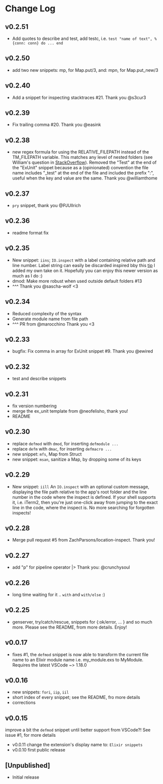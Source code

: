 # Change Log

## v0.2.51

- Add quotes to describe and test, add testc, i.e. `test "name of text", %{conn: conn} do ... end`

## v0.2.50

- add two new snippets: mp, for Map.put/3, and: mpn, for Map.put_new/3

## v0.2.40

- Add a snippet for inspecting stacktraces #21. Thank you @s3cur3

## v0.2.39

- Fix trailing comma #20. Thank you @easink

## v0.2.38

- new regex formula for using the RELATIVE_FILEPATH instead of the TM_FILEPATH variable. This matches any level of nested folders (see William's question in [StackOverflow](https://stackoverflow.com/questions/69145815/vs-code-snippet-regex-for-relative-path)). Removed the "Test" at the end of the "ExUnit" snippet because as a (opinionated) convention the file name includes "\_test" at the end of the file and included the prefix ":", useful when the key and value are the same. Thank you @williamthome

## v0.2.37

- `pry` snippet, thank you @PJUllrich

## v0.2.36

- readme format fix

## v0.2.35

- New snippet: `iins`; `IO.inspect` with a label containing relative path and line number. Label string can easily be discarded
  inspired bby this [tip](https://elixirstream.dev/tips/7bca7ae3-1431-4bb1-bf2c-1ee3c5390a40) I added my own take on it. Hopefully you can enjoy this newer version as much as I do :)
- dmod: Make more robust when used outside default folders #13
- ^^^ Thank you @sascha-wolf <3

## v0.2.34

- Reduced complexity of the syntax
- Generate module name from file path
- ^^^ PR from @marocchino Thank you <3

## v0.2.33

- bugfix: Fix comma in array for ExUnit snippet #9. Thank you @ewired

## v0.2.32

- test and describe snippets

## v0.2.31

- fix version numbering
- merge the ex_unit template from @neofelisho, thank you!
- README

## v0.2.30

- replace `defmod` with `dmod`, for inserting `defmodule ...`
- replace `defm` with `dmac`, for inserting `defmacro ...`
- new snippet: `mfs`, Map from Struct
- new snippet: `msan`, sanitize a Map, by dropping some of its keys

## v0.2.29

- New snippet: `iill`
  An `IO.inspect` with an optional custom message, displaying the file path relative to the app's root folder and the line number in the code where the inspect is defined. If your shell supports it, i.e. iTerm2, then you're just one-click away from jumping to the exact line in the code, where the inspect is. No more searching for forgotten inspects!

## v0.2.28

- Merge pull request #5 from ZachParsons/location-inspect. Thank you!

## v0.2.27

- add "p" for pipeline operator |> Thank you: @crunchysoul

## v0.2.26

- long time waiting for it .. `with` and `with/else` :)

## v0.2.25

- genserver, try/catch/rescue, snippets for {:ok/error, ... } and so much more. Please see the README, from more details. Enjoy!

## v0.0.17

- fixes #1, the `defmod` snippet is now able to transform the current file name to an Elixir module name i.e. my_module.exs to MyModule. Requires the latest VSCode ~> 1.18.0

## v0.0.16

- new snippets: `fori`, `iip`, `iil`
- short index of every snippet; see the README, fro more details
- corrections

## v0.0.15

improve a bit the `defmod` snippet until better support from VSCode?! See issue #1, for more details

- v0.0.11 change the extension's display name to: `Elixir snippets`
- v0.0.10 first public release

## [Unpublished]

- Initial release
